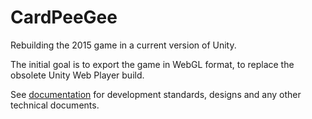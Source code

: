# CardPeeGee

Rebuilding the 2015 game in a current version of Unity.

The initial goal is to export the game in WebGL format, to replace the obsolete Unity Web Player build.

See [documentation]() for development standards, designs and any other technical documents.
